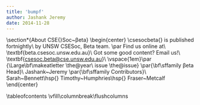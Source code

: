 ```yaml
---
title: 'bumpf'
author: Jashank Jeremy
date: 2014-11-28
---
```


\section*{About CSE{}Soc~βeta}
\begin{center}
\csesocbeta{} is published fortnightly\\
by UNSW CSESoc, Beta team.
\par Find us online at\\
\textbf{beta.csesoc.unsw.edu.au}\\
Got some good content? Email us!\\
\textbf{csesoc.beta@cse.unsw.edu.au}\\
\vspace{1em}\par
{\Large\bf\makeatletter \the@year\ issue \the@issue}
\par{\bf\sffamily βeta Head}\\ Jashank~Jeremy
\par{\bf\sffamily Contributors}\\
  Sarah~Bennett\hsp{}
  Timothy~Humphries\hsp{}
  Fraser~Metcalf
\end{center}

\tableofcontents
\vfill\columnbreak\flushcolumns
